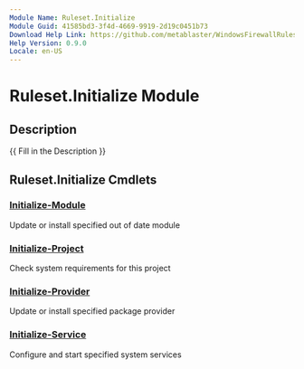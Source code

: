 ```yaml
---
Module Name: Ruleset.Initialize
Module Guid: 41585bd3-3f4d-4669-9919-2d19c0451b73
Download Help Link: https://github.com/metablaster/WindowsFirewallRuleset/tree/master/Config/HelpContent/0.9.0
Help Version: 0.9.0
Locale: en-US
---
```


# Ruleset.Initialize Module

## Description

{{ Fill in the Description }}

## Ruleset.Initialize Cmdlets

### [Initialize-Module](Initialize-Module.md)

Update or install specified out of date module

### [Initialize-Project](Initialize-Project.md)

Check system requirements for this project

### [Initialize-Provider](Initialize-Provider.md)

Update or install specified package provider

### [Initialize-Service](Initialize-Service.md)

Configure and start specified system services
